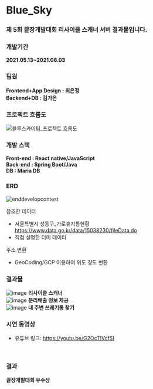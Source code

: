 # Blue_Sky
### 제 5회 끝장개발대회 리사이클 스캐너 서버 결과물입니다.


### 개발기간
<b>2021.05.13~2021.06.03</b>

### 팀원

<b>Frontend+App Design : 최은정</b><br>
<b>Backend+DB : 김가은</b>

### 프로젝트 흐름도
![블루스카이팀_프로젝트 흐름도](https://user-images.githubusercontent.com/31676033/121387432-a28e4c00-c985-11eb-80d0-e147dfd2b985.jpg)

### 개발 스택

<b>Front-end : React native/JavaScript</b><br>
  <b>Back-end : Spring Boot/Java</b> <br>
  <b>DB : Maria DB</b>
<br>

### ERD
![enddevelopcontest](https://user-images.githubusercontent.com/31676033/124378470-6cc25600-dcec-11eb-806c-d05020ea29bc.png)

참조한 데이터
+ 서울특별시 성동구_가로휴지통현황 https://www.data.go.kr/data/15038230/fileData.do
+ 직접 설명한 더미 데이터

주소 변환
+ GeoCoding/GCP 이용하여 위도 경도 변환

### 결과물
![image](https://user-images.githubusercontent.com/31676033/121386706-298ef480-c985-11eb-895e-7d879342a87f.png)
<b>리사이클 스캐너</b>
<br>
![image](https://user-images.githubusercontent.com/31676033/121387026-4e836780-c985-11eb-86fa-2d439834b9f8.png)
<b>분리배출 정보 제공</b>
<br>
![image](https://user-images.githubusercontent.com/31676033/121387175-71ae1700-c985-11eb-8a93-046df33a1360.png)
<b>내 주변 쓰레기통 찾기</b>
<br>
### 시연 동영상
+ 유튜브 링크: <https://youtu.be/G2OcTIVcfSI>
<br>

### 결과

  <b>끝장개발대회 우수상</b>
